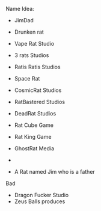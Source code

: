 Name Idea:
- JimDad
- Drunken rat
- Vape Rat Studio
- 3 rats Studios
- Ratis Ratis Studios
- Space Rat 
- CosmicRat Studios
- RatBastered Studios
- DeadRat Studios
- Rat Cube Game
- Rat King Game
- GhostRat Media
- 









- A Rat named Jim who is a father



Bad
- Dragon Fucker Studio
- Zeus Balls produces